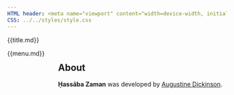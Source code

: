 ```yaml
---
HTML header: <meta name="viewport" content="width=device-width, initial-scale=1.0, maximum-scale=1.0, user-scalable=no">
CSS: ../../styles/style.css
---
```


{{title.md}}
<section class="section">
<div class="container">
<div class="columns">
<div class="column is-2">
{{menu.md}}
</div>
<div class="column is-10">
<div class="content">

# About

**Ḥassāba Zaman** was developed by [Augustine Dickinson](https://augustinedickinson.com).

</div>
</div>
</div>
</div>
</section>